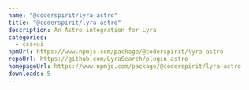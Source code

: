 ```yaml
---
name: "@coderspirit/lyra-astro"
title: "@coderspirit/lyra-astro"
description: An Astro integration for Lyra
categories:
  - css+ui
npmUrl: https://www.npmjs.com/package/@coderspirit/lyra-astro
repoUrl: https://github.com/LyraSearch/plugin-astro
homepageUrl: https://www.npmjs.com/package/@coderspirit/lyra-astro
downloads: 5
---
```

